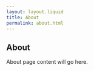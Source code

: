 ```yaml
---
layout: layout.liquid
title: About
permalink: about.html
---
```


<section>
  <h1>About</h1>
  <p>About page content will go here.</p>
</section>